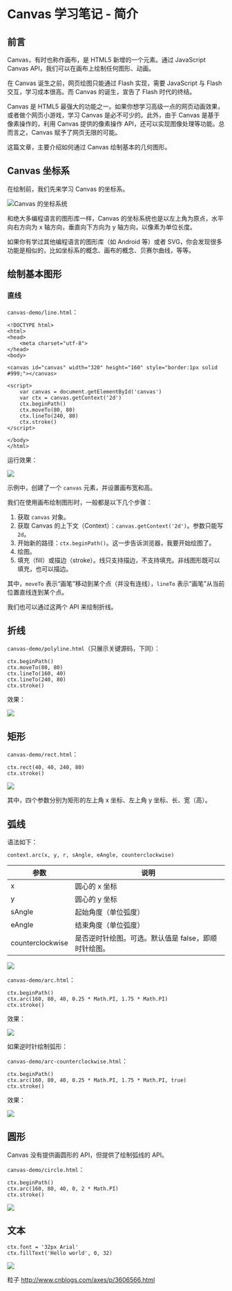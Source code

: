 # Canvas 学习笔记 - 简介

## 前言

Canvas，有时也称作画布，是 HTML5 新增的一个元素。通过 JavaScript Canvas API，我们可以在画布上绘制任何图形、动画。

在 Canvas 诞生之前，网页绘图只能通过 Flash 实现，需要 JavaScript 与 Flash 交互，学习成本很高。而 Canvas 的诞生，宣告了 Flash 时代的终结。

Canvas 是 HTML5 最强大的功能之一。如果你想学习高级一点的网页动画效果，或者做个网页小游戏，学习 Canvas 是必不可少的。此外，由于 Canvas 是基于像素操作的，利用 Canvas 提供的像素操作 API，还可以实现图像处理等功能。总而言之，Canvas 赋予了网页无限的可能。

这篇文章，主要介绍如何通过 Canvas 绘制基本的几何图形。

## Canvas 坐标系

在绘制前，我们先来学习 Canvas 的坐标系。

![Canvas 的坐标系统](http://www.chenjianhang.com/wp-content/uploads/2017/08/canvas-hello-coord.png)

和绝大多编程语言的图形库一样，Canvas 的坐标系统也是以左上角为原点，水平向右方向为 x 轴方向，垂直向下方向为 y 轴方向，以像素为单位长度。

如果你有学过其他编程语言的图形库（如 Android 等）或者 SVG，你会发现很多功能是相似的，比如坐标系的概念、画布的概念、贝赛尔曲线，等等。


## 绘制基本图形

### 直线

`canvas-demo/line.html`：

```
<!DOCTYPE html>
<html>
<head>
	<meta charset="utf-8">
</head>
<body>

<canvas id="canvas" width="320" height="160" style="border:1px solid #999;"></canvas>

<script>
	var canvas = document.getElementById('canvas')
	var ctx = canvas.getContext('2d')
	ctx.beginPath()
	ctx.moveTo(80, 80)
	ctx.lineTo(240, 80)
	ctx.stroke()
</script>

</body>
</html>
```

运行效果：

![](http://www.chenjianhang.com/wp-content/uploads/2017/08/canvas-hello-line.png)

示例中，创建了一个 `canvas` 元素，并设置画布宽和高。

我们在使用画布绘制图形时，一般都是以下几个步骤：

1. 获取 `canvas` 对象。
2. 获取 Canvas 的上下文（Context）：`canvas.getContext('2d')`。参数只能写 `2d`。
3. 开始新的路径：`ctx.beginPath()`。这一步告诉浏览器，我要开始绘图了。
4. 绘图。
5. 填充（fill）或描边（stroke）。线只支持描边，不支持填充。非线图形既可以填充，也可以描边。

其中，`moveTo` 表示“画笔”移动到某个点（并没有连线），`lineTo` 表示“画笔”从当前位置直线连到某个点。

我们也可以通过这两个 API 来绘制折线。

## 折线

`canvas-demo/polyline.html`（只展示关键源码，下同）：

```
ctx.beginPath()
ctx.moveTo(80, 80)
ctx.lineTo(160, 40)
ctx.lineTo(240, 80)
ctx.stroke()
```

效果：

![](http://www.chenjianhang.com/wp-content/uploads/2017/08/canvas-hello-polyline.png)

## 矩形

`canvas-demo/rect.html`：

```
ctx.rect(40, 40, 240, 80)
ctx.stroke()
```

![](http://www.chenjianhang.com/wp-content/uploads/2017/08/canvas-hello-rect.png)

其中，四个参数分别为矩形的左上角 x 坐标、左上角 y 坐标、长、宽（高）。

## 弧线



语法如下：

```
context.arc(x, y, r, sAngle, eAngle, counterclockwise)
```

参数 | 说明
--- | ---
x | 圆心的 x 坐标
y | 圆心的 y 坐标
sAngle | 起始角度（单位弧度）
eAngle | 结束角度（单位弧度）
counterclockwise | 是否逆时针绘图。可选。默认值是 false，即顺时针绘图。

![](http://www.chenjianhang.com/wp-content/uploads/2017/08/canvas-hello-arc-2.png)

`canvas-demo/arc.html`：

```
ctx.beginPath()
ctx.arc(160, 80, 40, 0.25 * Math.PI, 1.75 * Math.PI)
ctx.stroke()
```

效果：

![](http://www.chenjianhang.com/wp-content/uploads/2017/08/canvas-hello-arc.png)

如果逆时针绘制弧形：

`canvas-demo/arc-counterclockwise.html`：

```
ctx.beginPath()
ctx.arc(160, 80, 40, 0.25 * Math.PI, 1.75 * Math.PI, true)
ctx.stroke()
```

效果：

![](http://www.chenjianhang.com/wp-content/uploads/2017/08/canvas-arc-counterclockwise.png)

## 圆形

Canvas 没有提供画圆形的 API，但提供了绘制弧线的 API。

`canvas-demo/circle.html`：

```
ctx.beginPath()
ctx.arc(160, 80, 40, 0, 2 * Math.PI)
ctx.stroke()
```

![](http://www.chenjianhang.com/wp-content/uploads/2017/08/canvas-hello-circle.png)

## 文本

```
ctx.font = '32px Arial'
ctx.fillText('Hello world', 0, 32)
```

![](http://www.chenjianhang.com/wp-content/uploads/2017/08/canvas-hello-font.png)


粒子
http://www.cnblogs.com/axes/p/3606566.html
